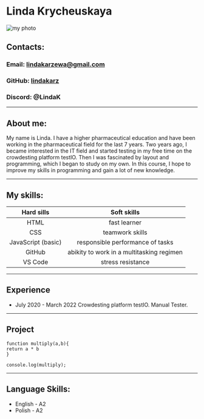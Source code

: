 # Linda Krycheuskaya

![my photo](https://sun9-67.userapi.com/impf/K-ykaFUqlQugkMdztbUODp1JH8NUzKQAaO8Qjw/NPs5yXpoTig.jpg?size=1280x1100&quality=96&sign=5b6ca9ce1cd23cb3e0129166c634c436&type=album)

## Contacts:
### Email: lindakarzewa@gmail.com

### GitHub: [lindakarz](https://github.com/LindaKarz)

### Discord: @LindaK

***************
## About me:

My name is Linda. I have a higher pharmaceutical education and have been working in the pharmaceutical field for the last 7 years.
Two years ago, I became interested in the IT field and started testing in my free time on the crowdesting platform testIO. Then I was fascinated by layout and programming, which I began to study on my own. In this course, I hope to improve my skills in programming and gain a lot of new knowledge.

***************


## My skills:
|     Hard sills     |                Soft skills                |
|:------------------:|:-----------------------------------------:|
|        HTML        |                fast learner               |
|         CSS        |              teamwork skills              |
| JavaScript (basic) |      responsible performance of tasks     |
|       GitHub       | abikity to work in a multitasking regimen |
|       VS Code      |             stress resistance             |

**********************
## Experience
* July 2020 - March 2022 Crowdesting platform testIO. Manual Tester.
*******************
## Project
 ```
 function multiply(a,b){
 return a * b
}

console.log(multiply);
```
 ********************
## Language Skills:
* English - A2
* Polish - A2